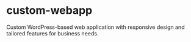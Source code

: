 # custom-webapp
Custom WordPress-based web application with responsive design and tailored features for business needs.
